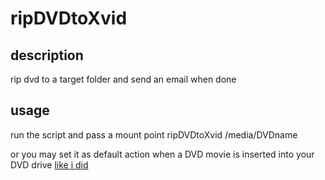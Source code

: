 # ripDVDtoXvid

## description
rip dvd to a target folder and send an email when done

## usage
run the script and pass a mount point 
 ripDVDtoXvid /media/DVDname

or you may set it as default action when a DVD movie is inserted into your DVD drive [like i did](http://gpunktschmitz.de/linux-mint-ubuntu/689-bash-script-to-rip-a-dvd-to-xvid-auto-rip-when-insert-media-gnome)

